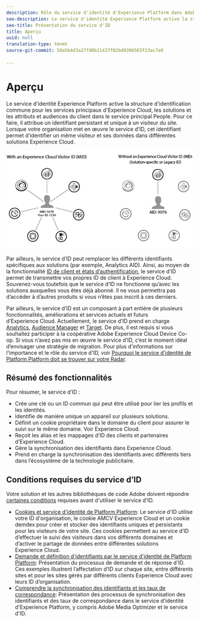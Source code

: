 ```yaml
---
description: Rôle du service d'identité d'Experience Platform dans Adobe Experience Cloud.
seo-description: Le service d'identité Experience Platform active la structure d'identification commune pour les services principaux d'Experience Cloud, les solutions et les attributs et audiences du client dans le service principal People.
seo-title: Présentation du service d'ID
title: Aperçu
uuid: null
translation-type: tm+mt
source-git-commit: 50a5b4d3a27fd8b21437f02bd9390565f23ac7e6

---
```



# Aperçu

Le service d&#39;identité Experience Platform active la structure d&#39;identification commune pour les services principaux d&#39;Experience Cloud, les solutions et les attributs et audiences du client dans le service principal People. Pour ce faire, il attribue un identifiant persistant et unique à un visiteur du site. Lorsque votre organisation met en œuvre le service d’ID, cet identifiant permet d’identifier un même visiteur et ses données dans différentes solutions Experience Cloud.

![](assets/ecid.png)

Par ailleurs, le service d’ID peut remplacer les différents identifiants spécifiques aux solutions (par exemple, Analytics AID). Ainsi, au moyen de la fonctionnalité [ID de client et états d’authentification](/help/reference/authenticated-state.md), le service d’ID permet de transmettre vos propres ID de client à Experience Cloud. Souvenez-vous toutefois que le service d’ID ne fonctionne qu’avec les solutions auxquelles vous êtes déjà abonné. Il ne vous permettra pas d’accéder à d’autres produits si vous n’êtes pas inscrit à ces derniers.

Par ailleurs, le service d’ID est un composant à part entière de plusieurs fonctionnalités, améliorations et services actuels et futurs d’Experience Cloud. Actuellement, le service d’ID prend en charge [Analytics](http://www.adobe.com/marketing-cloud/web-analytics.html), [Audience Manager](http://www.adobe.com/marketing-cloud/data-management-platform.html) et [Target](http://www.adobe.com/marketing-cloud/testing-targeting.html). De plus, il est requis si vous souhaitez participer à la coopérative Adobe Experience Cloud Device Co-op. Si vous n’avez pas mis en œuvre le service d’ID, c’est le moment idéal d’envisager une stratégie de migration. Pour plus d&#39;informations sur l&#39;importance et le rôle du service d&#39;ID, voir [Pourquoi le service d&#39;identité de Platform Platform doit se trouver sur votre Radar](http://blogs.adobe.com/digitalmarketing/analytics/why-new-adobe-marketing-cloud-id-service-should-be-on-your-radar/).

## Résumé des fonctionnalités

Pour résumer, le service d’ID :

* Crée une clé ou un ID commun qui peut être utilisé pour lier les profils et les identités.
* Identifie de manière unique un appareil sur plusieurs solutions.
* Définit un cookie propriétaire dans le domaine du client pour assurer le suivi sur le même domaine. Voir Experience Cloud.
* Reçoit les alias et les mappages d’ID des clients et partenaires d’Experience Cloud.
* Gère la synchronisation des identifiants dans Experience Cloud.
* Prend en charge la synchronisation des identifiants avec différents tiers dans l’écosystème de la technologie publicitaire.

## Conditions requises du service d’ID

Votre solution et les autres bibliothèques de code Adobe doivent répondre [certaines conditions](/help/reference/requirements.md) requises avant d&#39;utiliser le service d&#39;ID.

* [Cookies et service d&#39;identité de Platform Platform](cookies.md): Le service d&#39;ID utilise votre ID d&#39;organisation, le cookie AMCV Experience Cloud et un cookie demdex pour créer et stocker des identifiants uniques et persistants pour les visiteurs de votre site. Ces cookies permettent au service d’ID d’effectuer le suivi des visiteurs dans vos différents domaines et d’activer le partage de données entre différentes solutions Experience Cloud.
* [Demande et définition d&#39;identifiants par le service d&#39;identité de Platform Platform](id-request.md): Présentation du processus de demande et de réponse d&#39;ID. Ces exemples illustrent l’affectation d’ID sur chaque site, entre différents sites et pour les sites gérés par différents clients Experience Cloud avec leurs ID d’organisation.
* [Comprendre la synchronisation des identifiants et les taux de correspondance](match-rates.md): Présentation des processus de synchronisation des identifiants et des taux de correspondance dans le service d&#39;identité d&#39;Experience Platform, y compris Adobe Media Optimizer et le service d&#39;ID.